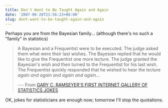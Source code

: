 ```yaml
---
title: Don't Want to Be Taught Again and Again
date: '2007-06-20T21:56:23+08:00'
slug: dont-want-to-be-taught-again-and-again
---
```


Perhaps you are from the Bayesian family... (although there's no such a "family" in statistics)

> A Bayesian and a Frequentist were to be executed. The judge asked them what were their last wishes. The Bayesian replied that he would like to give the Frequentist one more lecture. The judge granted the Bayesian's wish and then turned to the Frequentist for his last wish. The Frequentist quickly responded that he wished to hear the lecture _again and again and again and again_...
> 
> --- From [GARY C. RAMSEYER'S FIRST INTERNET GALLERY OF STATISTICS JOKES](http://www.ilstu.edu/~gcramsey/Gallery.html)

OK, jokes for statisticians are enough now; tomorrow I'll stop the quotations.
